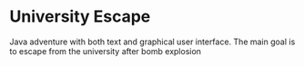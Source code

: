 # University Escape

Java adventure with both text and graphical user interface. The main goal is to escape from the university after bomb explosion